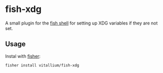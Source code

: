 # fish-xdg

A small plugin for the [fish shell](https://fishshell.com/) for setting up XDG variables if they are not set.

## Usage

Instal with [fisher](https://github.com/jorgebucaran/fisher):

```fish
fisher install vitallium/fish-xdg
```

